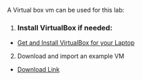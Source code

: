 A Virtual box vm can be used for this lab:

1. ### Install VirtualBox if needed:

* [Get and Install VirtualBox for your Laptop](http://www.oracle.com/technetwork/server-storage/virtualbox/overview/index.html)

2. Download and import an example VM

* [Download Link](https://drive.google.com/open?id=1b_1Mdmwol8gjkcx4B_VmSLSPDOiBKYr1)
